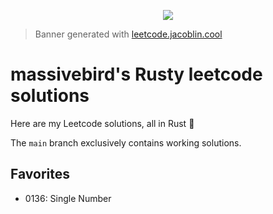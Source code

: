<p align="center">
  <img src="https://leetcard.jacoblin.cool/massivebird?theme=dark&font=JetBrains%20Mono&ext=heatmap" />
</p>

> Banner generated with [leetcode.jacoblin.cool](https://leetcard.jacoblin.cool/)

# massivebird's Rusty leetcode solutions

Here are my Leetcode solutions, all in Rust 🦀

The `main` branch exclusively contains working solutions.

## Favorites

+ 0136: Single Number
